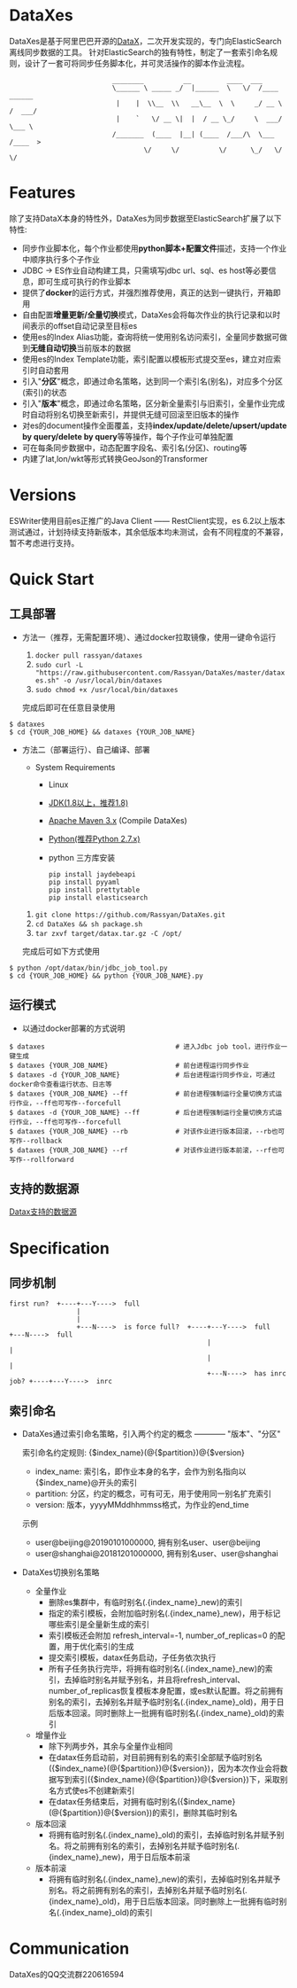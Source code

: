 # DataXes
DataXes是基于阿里巴巴开源的[DataX](https://github.com/alibaba/DataX)，二次开发实现的，专门向ElasticSearch离线同步数据的工具。
针对ElasticSearch的独有特性，制定了一套索引命名规则，设计了一套可将同步任务脚本化，并可灵活操作的脚本作业流程。
```
                          ________          __         ____  ___             
                          \______ \ _____ _/  |______  \   \/  /____   ______
                           |    |  \\__  \\   __\__  \  \     _/ __ \ /  ___/
                           |    `   \/ __ \|  |  / __ \_/     \  ___/ \___ \ 
                          /_______  (____  |__| (____  /___/\  \___  /____  >
                                  \/     \/          \/      \_/   \/     \/ 
```

# Features
除了支持DataX本身的特性外，DataXes为同步数据至ElasticSearch扩展了以下特性:

  - 同步作业脚本化，每个作业都使用**python脚本+配置文件**描述，支持一个作业中顺序执行多个子作业
  - JDBC -> ES作业自动构建工具，只需填写jdbc url、sql、es host等必要信息，即可生成可执行的作业脚本
  - 提供了**docker**的运行方式，并强烈推荐使用，真正的达到一键执行，开箱即用
  - 自由配置**增量更新/全量切换**模式，DataXes会将每次作业的执行记录和以时间表示的offset自动记录至目标es
  - 使用es的Index Alias功能，查询将统一使用别名访问索引，全量同步数据可做到**无缝自动切换**当前版本的数据
  - 使用es的Index Template功能，索引配置以模板形式提交至es，建立对应索引时自动套用
  - 引入"**分区**"概念，即通过命名策略，达到同一个索引名(别名)，对应多个分区(索引)的状态
  - 引入"**版本**"概念，即通过命名策略，区分新全量索引与旧索引，全量作业完成时自动将别名切换至新索引，并提供无缝可回滚至旧版本的操作
  - 对es的document操作全面覆盖，支持**index/update/delete/upsert/update by query/delete by query**等等操作，每个子作业可单独配置
  - 可在每条同步数据中，动态配置字段名、索引名(分区)、routing等
  - 内建了lat,lon/wkt等形式转换GeoJson的Transformer
  
# Versions
ESWriter使用目前es正推广的Java Client —— RestClient实现，es 6.2以上版本测试通过，计划持续支持新版本，其余低版本均未测试，会有不同程度的不兼容，暂不考虑进行支持。

# Quick Start

## 工具部署

  * 方法一（推荐，无需配置环境）、通过docker拉取镜像，使用一键命令运行
    1. `docker pull rassyan/dataxes`
    2. `sudo curl -L "https://raw.githubusercontent.com/Rassyan/DataXes/master/dataxes.sh" -o /usr/local/bin/dataxes` 
    3. `sudo chmod +x /usr/local/bin/dataxes` 
    
    完成后即可在任意目录使用
    
   ``` shell
   $ dataxes
   $ cd {YOUR_JOB_HOME} && dataxes {YOUR_JOB_NAME}
   ```

  * 方法二（部署运行）、自己编译、部署
    * System Requirements
        - Linux
        - [JDK(1.8以上，推荐1.8)](http://www.oracle.com/technetwork/cn/java/javase/downloads/index.html)
        - [Apache Maven 3.x](https://maven.apache.org/download.cgi) (Compile DataXes) 
        - [Python(推荐Python 2.7.x)](https://www.python.org/downloads/)
        - python 三方库安装
        
          ``` shell
          pip install jaydebeapi
          pip install pyyaml
          pip install prettytable
          pip install elasticsearch
          ```
    
    1. `git clone https://github.com/Rassyan/DataXes.git`
    2. `cd DataXes && sh package.sh`
    3. `tar zxvf target/datax.tar.gz -C /opt/`
    
    完成后可如下方式使用
    
   ``` shell
   $ python /opt/datax/bin/jdbc_job_tool.py
   $ cd {YOUR_JOB_HOME} && python {YOUR_JOB_NAME}.py
   ```
   
## 运行模式
  * 以通过docker部署的方式说明
  ``` shell
  $ dataxes                                 # 进入Jdbc job tool，进行作业一键生成
  $ dataxes {YOUR_JOB_NAME}                 # 前台进程运行同步作业
  $ dataxes -d {YOUR_JOB_NAME}              # 后台进程运行同步作业，可通过docker命令查看运行状态、日志等
  $ dataxes {YOUR_JOB_NAME} --ff            # 前台进程强制运行全量切换方式运行作业，--ff也可写作--forcefull
  $ dataxes -d {YOUR_JOB_NAME} --ff         # 后台进程强制运行全量切换方式运行作业，--ff也可写作--forcefull
  $ dataxes {YOUR_JOB_NAME} --rb            # 对该作业进行版本回滚，--rb也可写作--rollback
  $ dataxes {YOUR_JOB_NAME} --rf            # 对该作业进行版本前滚，--rf也可写作--rollforward
  ```

## 支持的数据源
[Datax支持的数据源](https://github.com/alibaba/DataX#support-data-channels)

# Specification
  
## 同步机制
```
first run?  +----+---Y---->  full
                 |
                 |
                 +---N---->  is force full?  +----+---Y---->  full               +---N---->  full
                                                  |                              |
                                                  |                              |
                                                  +---N---->  has inrc job? +----+---Y---->  inrc
```

## 索引命名
  * DataXes通过索引命名策略，引入两个约定的概念 ———— "版本"、"分区"
    
    索引命名约定规则: {$index_name}(@{$partition})@{$version}
    - index_name: 索引名，即作业本身的名字，会作为别名指向以{$index_name}@开头的索引
    - partition: 分区，约定的概念，可有可无，用于使用同一别名扩充索引
    - version: 版本，yyyyMMddhhmmss格式，为作业的end_time
    
    示例
    - user@beijing@20190101000000, 拥有别名user、user@beijing
    - user@shanghai@20181201000000, 拥有别名user、user@shanghai
    
  * DataXes切换别名策略
    - 全量作业
      - 删除es集群中，有临时别名(.{index_name}_new)的索引
      - 指定的索引模板，会附加临时别名(.{index_name}_new)，用于标记哪些索引是全量新生成的索引
      - 索引模板还会附加 refresh_interval=-1, number_of_replicas=0 的配置，用于优化索引的生成
      - 提交索引模板，datax任务启动，子任务依次执行
      - 所有子任务执行完毕，将拥有临时别名(.{index_name}_new)的索引，去掉临时别名并赋予别名，并且将refresh_interval、number_of_replicas恢复模板本身配置，或es默认配置。将之前拥有别名的索引，去掉别名并赋予临时别名(.{index_name}_old)，用于日后版本回滚。同时删除上一批拥有临时别名(.{index_name}_old)的索引
    - 增量作业
      - 除下列两步外，其余与全量作业相同
      - 在datax任务启动前，对目前拥有别名的索引全部赋予临时别名({$index_name}(@{$partition})@{$version})，因为本次作业会将数据写到索引({$index_name}(@{$partition})@{$version})下，采取别名方式使es不创建新索引
      - 在datax任务结束后，对拥有临时别名({$index_name}(@{$partition})@{$version})的索引，删除其临时别名
    - 版本回滚
      - 将拥有临时别名(.{index_name}_old)的索引，去掉临时别名并赋予别名。将之前拥有别名的索引，去掉别名并赋予临时别名(.{index_name}_new)，用于日后版本前滚
    - 版本前滚
      - 将拥有临时别名(.{index_name}_new)的索引，去掉临时别名并赋予别名。将之前拥有别名的索引，去掉别名并赋予临时别名(.{index_name}_old)，用于日后版本回滚。同时删除上一批拥有临时别名(.{index_name}_old)的索引

# Communication
DataXes的QQ交流群220616594
